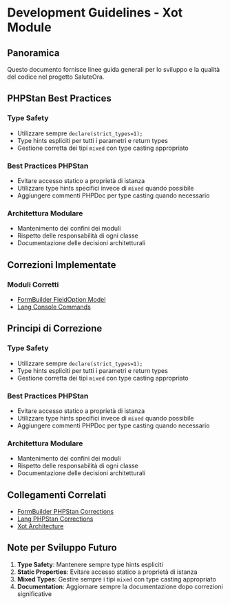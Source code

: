# Development Guidelines - Xot Module

## Panoramica
Questo documento fornisce linee guida generali per lo sviluppo e la qualità del codice nel progetto SaluteOra.

## PHPStan Best Practices

### Type Safety
- Utilizzare sempre `declare(strict_types=1);`
- Type hints espliciti per tutti i parametri e return types
- Gestione corretta dei tipi `mixed` con type casting appropriato

### Best Practices PHPStan
- Evitare accesso statico a proprietà di istanza
- Utilizzare type hints specifici invece di `mixed` quando possibile
- Aggiungere commenti PHPDoc per type casting quando necessario

### Architettura Modulare
- Mantenimento dei confini dei moduli
- Rispetto delle responsabilità di ogni classe
- Documentazione delle decisioni architetturali

## Correzioni Implementate

### Moduli Corretti
- [FormBuilder FieldOption Model](../FormBuilder/project_docs/phpstan-corrections.md)
- [Lang Console Commands](../Lang/project_docs/phpstan-corrections.md)

## Principi di Correzione

### Type Safety
- Utilizzare sempre `declare(strict_types=1);`
- Type hints espliciti per tutti i parametri e return types
- Gestione corretta dei tipi `mixed` con type casting appropriato

### Best Practices PHPStan
- Evitare accesso statico a proprietà di istanza
- Utilizzare type hints specifici invece di `mixed` quando possibile
- Aggiungere commenti PHPDoc per type casting quando necessario

### Architettura Modulare
- Mantenimento dei confini dei moduli
- Rispetto delle responsabilità di ogni classe
- Documentazione delle decisioni architetturali

## Collegamenti Correlati

- [FormBuilder PHPStan Corrections](../FormBuilder/project_docs/phpstan-corrections.md)
- [Lang PHPStan Corrections](../Lang/project_docs/phpstan-corrections.md)
- [Xot Architecture](./architecture.md)

## Note per Sviluppo Futuro

1. **Type Safety**: Mantenere sempre type hints espliciti
2. **Static Properties**: Evitare accesso statico a proprietà di istanza
3. **Mixed Types**: Gestire sempre i tipi `mixed` con type casting appropriato
4. **Documentation**: Aggiornare sempre la documentazione dopo correzioni significative 